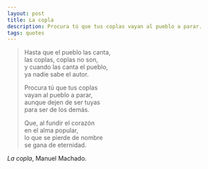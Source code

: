 ```yaml
---
layout: post
title: La copla
description: Procura tú que tus coplas vayan al pueblo a parar.
tags: quotes
---
```


> Hasta que el pueblo las canta,  
> las coplas, coplas no son,  
> y cuando las canta el pueblo,  
> ya nadie sabe el autor.
>
> Procura tú que tus coplas  
> vayan al pueblo a parar,  
> aunque dejen de ser tuyas  
> para ser de los demás.
>
> Que, al fundir el corazón  
> en el alma popular,  
> lo que se pierde de nombre  
> se gana de eternidad.

*La copla*, Manuel Machado.
